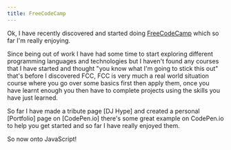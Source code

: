 ```yaml
---
title: FreeCodeCamp
---
```


Ok, I have recently discovered and started doing [FreeCodeCamp](https://www.freecodecamp.com/) which so far I'm really enjoying.

Since being out of work I have had some time to start exploring different programming languages and technologies but I haven't found any courses that I have started and thought "you know what I'm going to stick this out" that's before I discovered FCC, FCC is very much a real world situation course where you go over some basics first then apply them, once you have learnt enough you then have to complete projects using the skills you have just learned.

So far I have made a tribute page [DJ Hype] and created a personal [Portfolio] page on [CodePen.io] there's some great example on CodePen.io to help you get started and so far I have really enjoyed them.

So now onto JavaScript!

 
